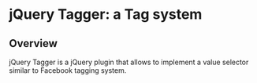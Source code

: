 jQuery Tagger: a Tag system
===========================

Overview
--------
jQuery Tagger is a jQuery plugin that allows to implement a value selector similar to Facebook tagging system.